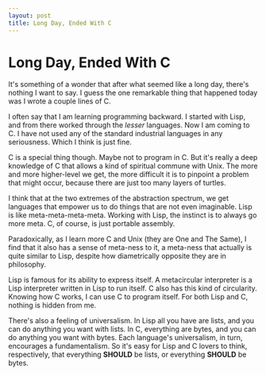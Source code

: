 ```yaml
---
layout: post
title: Long Day, Ended With C
---
```


# Long Day, Ended With C

It's something of a wonder that after what seemed like a long day,
there's nothing I want to say. I guess the one remarkable thing that
happened today was I wrote a couple lines of C.

I often say that I am learning programming backward. I started with
Lisp, and from there worked through the _lesser_ languages. Now I am
coming to C. I have not used any of the standard industrial languages
in any seriousness. Which I think is just fine.

C is a special thing though. Maybe not to program in C. But it's
really a deep knowledge of C that allows a kind of spiritual commune
with Unix. The more and more higher-level we get, the more difficult
it is to pinpoint a problem that might occur, because there are just
too many layers of turtles.

I think that at the two extremes of the abstraction spectrum, we get
languages that empower us to do things that are not even
imaginable. Lisp is like meta-meta-meta-meta. Working with Lisp, the
instinct is to always go more meta. C, of course, is just
portable assembly.

Paradoxically, as I learn more C and Unix (they are One and The Same),
I find that it also has a sense of meta-ness to it, a meta-ness that
actually is quite similar to Lisp, despite how diametrically opposite
they are in philosophy.

Lisp is famous for its ability to express itself. A metacircular
interpreter is a Lisp interpreter written in Lisp to run itself. C
also has this kind of circularity. Knowing how C works, I can use C to
program itself. For both Lisp and C, nothing is hidden from me.

There's also a feeling of universalism. In Lisp all you have are
lists, and you can do anything you want with lists. In C, everything
are bytes, and you can do anything you want with bytes. Each
language's universalism, in turn, encourages a fundamentalism. So it's
easy for Lisp and C lovers to think, respectively, that everything
**SHOULD** be lists, or everything **SHOULD** be bytes.
